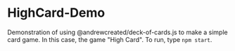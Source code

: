 # HighCard-Demo
Demonstration of using @andrewcreated/deck-of-cards.js to make a simple card game. In this case, the game "High Card". To run, type `npm start`.